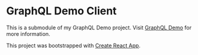 # GraphQL Demo Client

This is a submodule of my GraphQL Demo project. Visit [GraphQL Demo](https://github.com/benztranwot/graphql-demo) for more information.

This project was bootstrapped with [Create React App](https://github.com/facebook/create-react-app).
